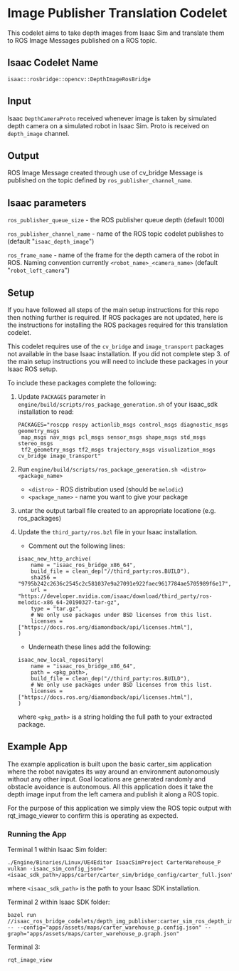 Image Publisher Translation Codelet
====================================

This codelet aims to take depth images from Isaac Sim and translate them to ROS Image Messages published on a ROS topic. 


Isaac Codelet Name
------------------
`isaac::rosbridge::opencv::DepthImageRosBridge`

Input
-----
Isaac `DepthCameraProto` received whenever image is taken by simulated depth camera on a simulated robot in Isaac Sim.
Proto is received on `depth_image` channel.

Output
------
ROS Image Message created through use of cv_bridge
Message is published on the topic defined by `ros_publisher_channel_name`.

Isaac parameters
----------------

`ros_publisher_queue_size` - the ROS publisher queue depth (default 1000)

`ros_publisher_channel_name` - name of the ROS topic codelet publishes to (default "`isaac_depth_image`")

`ros_frame_name` - name of the frame for the depth camera of the robot in ROS. Naming convention currently `<robot_name>_<camera_name>` (default "`robot_left_camera`")

Setup
-----
If you have followed all steps of the main setup instructions for this repo then nothing further is required. If ROS packages are not updated, here is the instructions for installing the ROS packages required for this translation codelet.

This codelet requires use of the `cv_bridge` and `image_transport` packages not available in the base Isaac installation. If you did not complete step 3. of the main setup instructions you will need to include these packages in your Isaac ROS setup.

To include these packages complete the following:
1. Update `PACKAGES` parameter in `engine/build/scripts/ros_package_generation.sh` of your isaac_sdk installation 
to read:
    ```
    PACKAGES="roscpp rospy actionlib_msgs control_msgs diagnostic_msgs geometry_msgs
     map_msgs nav_msgs pcl_msgs sensor_msgs shape_msgs std_msgs stereo_msgs
     tf2_geometry_msgs tf2_msgs trajectory_msgs visualization_msgs cv_bridge image_transport"
    ```

2. Run `engine/build/scripts/ros_package_generation.sh <distro> <package_name>`
    * `<distro>` - ROS distribution used (should be `melodic`)
    * `<package_name>` - name you want to give your package

3. untar the output tarball file created to an appropriate locatione (e.g. ros_packages)

4. Update the `third_party/ros.bzl` file in your Isaac installation.
    * Comment out the following lines:
    ```
    isaac_new_http_archive(
        name = "isaac_ros_bridge_x86_64",
        build_file = clean_dep("//third_party:ros.BUILD"),
        sha256 = "9795b242c2636c2545c2c581037e9a27091e922faec9617784ae5705989f6e17",
        url = "https://developer.nvidia.com/isaac/download/third_party/ros-melodic-x86_64-20190327-tar-gz",
        type = "tar.gz",
        # We only use packages under BSD licenses from this list.
        licenses = ["https://docs.ros.org/diamondback/api/licenses.html"],
    )
    ```
    * Underneath these lines add the following:
    ```
    isaac_new_local_repository(
        name = "isaac_ros_bridge_x86_64",
        path = <pkg_path>,
        build_file = clean_dep("//third_party:ros.BUILD"),      
        # We only use packages under BSD licenses from this list.
        licenses = ["https://docs.ros.org/diamondback/api/licenses.html"],
    )
    ```
    where `<pkg_path>` is a string holding the full path to your extracted package.

Example App
-----------
The example application is built upon the basic carter_sim application where the robot navigates its way around an
environment autonomously without any other input. Goal locations are generated randomly and obstacle avoidance is autonomous.
All this application does it take the depth image input from the left camera and publish it along a ROS topic.

For the purpose of this application we simply view the ROS topic output with rqt_image_viewer to confirm this is operating
as expected. 



### Running the App ###
Terminal 1 within Isaac Sim folder:
```
./Engine/Binaries/Linux/UE4Editor IsaacSimProject CarterWarehouse_P vulkan -isaac_sim_config_json="<isaac_sdk_path>/apps/carter/carter_sim/bridge_config/carter_full.json"
```
where `<isaac_sdk_path>` is the path to your Isaac SDK installation.

Terminal 2 within Isaac SDK folder:  
```
bazel run //isaac_ros_bridge_codelets/depth_img_publisher:carter_sim_ros_depth_img_pub -- --config="apps/assets/maps/carter_warehouse_p.config.json" --graph="apps/assets/maps/carter_warehouse_p.graph.json"
```

Terminal 3:
```
rqt_image_view
``` 
